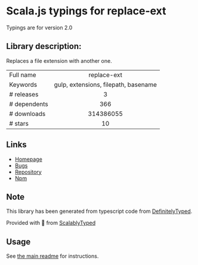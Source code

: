 
# Scala.js typings for replace-ext

Typings are for version 2.0

## Library description:
Replaces a file extension with another one.

|                    |                 |
| ------------------ | :-------------: |
| Full name          | replace-ext |
| Keywords           | gulp, extensions, filepath, basename |
| # releases         | 3 |
| # dependents       | 366 |
| # downloads        | 314386055 |
| # stars            | 10 |

## Links
- [Homepage](https://github.com/gulpjs/replace-ext#readme)
- [Bugs](https://github.com/gulpjs/replace-ext/issues)
- [Repository](https://github.com/gulpjs/replace-ext)
- [Npm](https://www.npmjs.com/package/replace-ext)
    


## Note
This library has been generated from typescript code from [DefinitelyTyped](https://definitelytyped.org).

Provided with :purple_heart: from [ScalablyTyped](https://github.com/oyvindberg/ScalablyTyped)

## Usage
See [the main readme](../../readme.md) for instructions.


